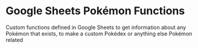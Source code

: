 # Google Sheets Pokémon Functions
Custom functions defined in Google Sheets to get information about any Pokémon that exists, to make a custom Pokédex or anything else Pokémon related

